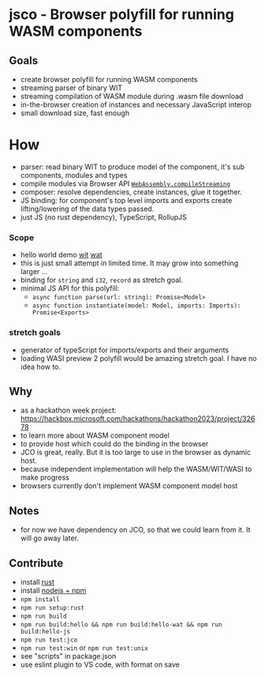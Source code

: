 # jsco - Browser polyfill for running WASM components

## Goals
- create browser polyfill for running WASM components
- streaming parser of binary WIT
- streaming compilation of WASM module during .wasm file download
- in-the-browser creation of instances and necessary JavaScript interop
- small download size, fast enough

# How
- parser: read binary WIT to produce model of the component, it's sub components, modules and types
- compile modules via Browser API [`WebAssembly.compileStreaming`](https://developer.mozilla.org/en-US/docs/WebAssembly/JavaScript_interface/compileStreaming)
- composer: resolve dependencies, create instances, glue it together.
- JS binding: for component's top level imports and exports create lifting/lowering of the data types passed.
- just JS (no rust dependency), TypeScript, RollupJS

### Scope
- hello world demo [wit](hello\wit\hello.wit) [wat](hello\wat\hello.wat)
- this is just small attempt in limited time. It may grow into something larger ...
- binding for `string` and `i32`, `record` as stretch goal.
- minimal JS API for this polyfill:
    - `async function parse(url: string): Promise<Model>`
    - `async function instantiate(model: Model, imports: Imports): Promise<Exports>`

### stretch goals
- generator of typeScript for imports/exports and their arguments
- loading WASI preview 2 polyfill would be amazing stretch goal. I have no idea how to.

## Why
- as a hackathon week project: https://hackbox.microsoft.com/hackathons/hackathon2023/project/32678
- to learn more about WASM component model
- to provide host which could do the binding in the browser
- JCO is great, really. But it is too large to use in the browser as dynamic host.
- because independent implementation will help the WASM/WIT/WASI to make progress
- browsers currently don't implement WASM component model host

## Notes
- for now we have dependency on JCO, so that we could learn from it. It will go away later.

## Contribute
- install [rust](https://www.rust-lang.org/tools/install)
- install [nodejs + npm](https://nodejs.org/en/download)
- `npm install`
- `npm run setup:rust`
- `npm run build`
- `npm run build:hello && npm run build:hello-wat && npm run build:hello-js`
- `npm run test:jco`
- `npm run test:win` or `npm run test:unix`
- see "scripts" in package.json
- use eslint plugin to VS code, with format on save